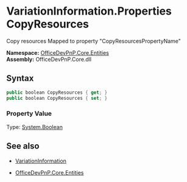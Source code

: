 # VariationInformation.Properties CopyResources
Copy resources
            Mapped to property "CopyResourcesPropertyName"  

**Namespace:** [OfficeDevPnP.Core.Entities](OfficeDevPnP.Core.Entities.md)  
**Assembly:** OfficeDevPnP.Core.dll  
## Syntax
```C#
public boolean CopyResources { get; }
public boolean CopyResources { set; }
```

### Property Value
Type: [System.Boolean](System.Boolean.md) 

## See also
- [VariationInformation](VariationInformation.md) 

- [OfficeDevPnP.Core.Entities](OfficeDevPnP.Core.Entities.md)

